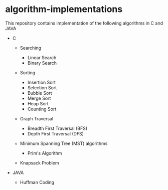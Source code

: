 # algorithm-implementations

This repository contains implementation of the following algorithms in C and JAVA

- C
  - Searching
    - Linear Search
    - Binary Search

  - Sorting
    - Insertion Sort
    - Selection Sort
    - Bubble Sort
    - Merge Sort
    - Heap Sort
    - Counting Sort

  - Graph Traversal
    - Breadth First Traversal (BFS)
    - Depth First Traversal (DFS)

  - Minimum Spanning Tree (MST) algorithms
    - Prim's Algorithm

  - Knapsack Problem

- JAVA
  - Huffman Coding
